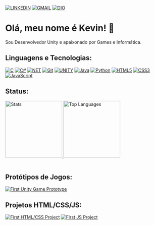 [![LINKEDIN](https://img.shields.io/badge/linkedin-%230077B5.svg?style=flat-square&logo=linkedin&logoColor=white)](https://www.linkedin.com/in/kevin-oliveira-damasceno-41babb215/)
[![GMAIL](https://img.shields.io/badge/Gmail-D14836?style=flat-square&logo=gmail&logoColor=white)](mailto:klooke2013@gmail.com)
[![DIO](https://img.shields.io/badge/-Perfil%20DIO-09f?style=flat-square)](https://web.dio.me/users/klooke2013?tab=skills)

# Olá, meu nome é Kevin! 👋

Sou Desenvolvedor Unity e apaixonado por Games e Informática.

## Linguagens e Tecnologias:
[![C](https://img.shields.io/badge/c-%2300599C.svg?style=flat-square&logo=c&logoColor=white)](#)
[![C#](https://img.shields.io/badge/c%23-%23239120.svg?style=flat-square&logo=c-sharp&logoColor=white)](#)
[![NET](https://img.shields.io/badge/.NET-512BD4?style=flat-square&logo=dotnet&logoColor=white)](#)
[![Git](https://img.shields.io/badge/git-%23F05033.svg?style=flat-square&logo=git&logoColor=white)](#)
[![UNITY](https://img.shields.io/badge/Unity-100000?style=flat-square&logo=unity&logoColor=white)](#)
[![Java](https://img.shields.io/badge/java-%23ED8B00.svg?style=flat-square&logo=openjdk&logoColor=white)](#)
[![Python](https://img.shields.io/badge/python-3670A0?style=flat-square&logo=python&logoColor=ffdd54)](#)
[![HTML5](https://img.shields.io/badge/html5-%23E34F26.svg?style=flat-square&logo=html5&logoColor=white)](#)
[![CSS3](https://img.shields.io/badge/css3-%231572B6.svg?style=flat-square&logo=css3&logoColor=white)](#)
[![JavaScript](https://img.shields.io/badge/javascript-%23323330.svg?style=flat-square&logo=javascript&logoColor=%23F7DF1E)](#)

## Status:
<div align="left">
  <a href="#">
      <img height="180em" alt="Stats" src="https://github-readme-stats.vercel.app//api?username=klooke&theme=dark&show_icons=true&hide_border=true&include_all_commits=true" />
      <img height="180em" alt="Top Languages" src="https://github-readme-stats.vercel.app//api/top-langs/?username=klooke&theme=dark&show_icons=true&hide_border=true&layout=compact&hide_title=true&size_weight=0.5&count_weight=0.5" />
  </a>
</div>

<br />

## Protótipos de Jogos:
[![First Unity Game Prototype](https://github-readme-stats.vercel.app//api/pin/?username=klooke&repo=Project-Space-Invaders&theme=dark)](https://github.com/klooke/Project-Space-Invaders)

## Projetos HTML/CSS/JS:
[![First HTML/CSS Project](https://github-readme-stats.vercel.app//api/pin/?username=klooke&repo=site-software-company&theme=dark)](https://github.com/klooke/site-software-company)
[![First JS Project](https://github-readme-stats.vercel.app//api/pin/?username=klooke&repo=site-contact-list&theme=dark)](https://github.com/klooke/site-contact-list)

